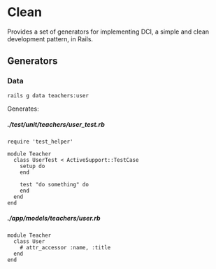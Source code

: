 # Clean

Provides a set of generators for implementing DCI, a simple and clean development pattern, in Rails.

## Generators

### Data

```
rails g data teachers:user
```

Generates:

##### ./test/unit/teachers/user_test.rb
```
require 'test_helper'

module Teacher
  class UserTest < ActiveSupport::TestCase
    setup do
    end

    test "do something" do
    end
  end
end
```

##### ./app/models/teachers/user.rb
```
module Teacher
  class User
    # attr_accessor :name, :title
  end
end
```

